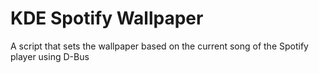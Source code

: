 # KDE Spotify Wallpaper

A script that sets the wallpaper based on the current song of the Spotify player using D-Bus